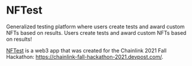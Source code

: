 # NFTest
Generalized testing platform where users create tests and award custom NFTs based on results.
Users create tests and award custom NFTs based on results!

<a href='https://nftest.net'>NFTest</a> is a web3 app that was created for the Chainlink 2021 Fall Hackathon: https://chainlink-fall-hackathon-2021.devpost.com/. 

